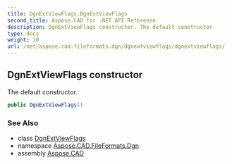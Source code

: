 ```yaml
---
title: DgnExtViewFlags.DgnExtViewFlags
second_title: Aspose.CAD for .NET API Reference
description: DgnExtViewFlags constructor. The default constructor
type: docs
weight: 10
url: /net/aspose.cad.fileformats.dgn/dgnextviewflags/dgnextviewflags/
---
```

## DgnExtViewFlags constructor

The default constructor.

```csharp
public DgnExtViewFlags()
```

### See Also

* class [DgnExtViewFlags](../)
* namespace [Aspose.CAD.FileFormats.Dgn](../../dgnextviewflags/)
* assembly [Aspose.CAD](../../../)


